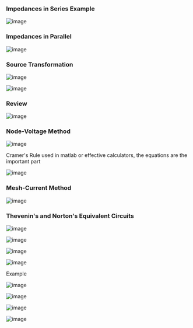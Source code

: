### Impedances in Series Example 

![image](https://github.com/user-attachments/assets/868afc9a-5f58-48d0-81bf-575c1cadd753)

### Impedances in Parallel 

![image](https://github.com/user-attachments/assets/b5019053-4dd2-4d3e-8bdf-8e7f291f1ead)

### Source Transformation 

![image](https://github.com/user-attachments/assets/129893d8-93e2-431b-a201-3f1db816044d)

![image](https://github.com/user-attachments/assets/586e89cf-dcf1-4e62-b01f-ce4618712676)

### Review 

![image](https://github.com/user-attachments/assets/a262c2b7-b7a3-4018-b5f4-aedfbd1cd7bb)

### Node-Voltage Method 

![image](https://github.com/user-attachments/assets/e06cc504-9901-4fb5-b788-541b79fb3fd5)

Cramer's Rule used in matlab or effective calculators, the equations are the important part 

![image](https://github.com/user-attachments/assets/3c606752-025c-4fac-9b0b-59e3c9404d63)

### Mesh-Current Method 

![image](https://github.com/user-attachments/assets/e8f574d4-2904-42e7-9ac0-27ffd1772bc6)

### Thevenin's and Norton's Equivalent Circuits 

![image](https://github.com/user-attachments/assets/446f0e65-e535-479b-8b4c-a5041adb1736)

![image](https://github.com/user-attachments/assets/2d034f20-cc97-499f-b5ee-92c15bd46958)

![image](https://github.com/user-attachments/assets/51252501-4f99-4f50-a3e1-048f3e01c6ad)

![image](https://github.com/user-attachments/assets/9149eb02-773f-454a-a9d8-495de18bcef4)

Example 

![image](https://github.com/user-attachments/assets/a8e9e961-f3d5-4834-b415-442fac1e01ba)

![image](https://github.com/user-attachments/assets/1eda63c6-1565-465c-878d-e936d0a155d6)

![image](https://github.com/user-attachments/assets/4a01f41a-02b9-4741-b4d8-72e84ddb3a0b)

![image](https://github.com/user-attachments/assets/dbe22e2e-4b68-4cda-97e6-8aea122edac5)








